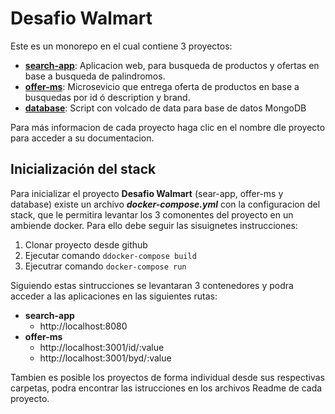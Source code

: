 # Desafio Walmart

Este es un monorepo en el cual contiene 3 proyectos:

- [**search-app**](/search-app): Aplicacion web, para busqueda de productos y ofertas en base a busqueda de palindromos.
- [**offer-ms**](/offer-app): Microsevicio que entrega oferta de productos en base a busquedas por id ó description y brand.
- [**database**](/database): Script con volcado de data para base de datos MongoDB

Para más informacion de cada proyecto haga clic en el nombre dle proyecto para acceder a su documentacion.

## Inicialización del stack

Para inicializar el proyecto **Desafio Walmart** (sear-app, offer-ms y database) existe un archivo ***docker-compose.yml*** con la configuracion del stack, que le permitira levantar los 3 comonentes del proyecto en un ambiende docker. Para ello debe seguir las sisuignetes instrucciones:

1. Clonar proyecto desde github
2. Ejecutar comando `ddocker-compose build`
3. Ejecutrar comando `docker-compose run`

Siguiendo estas sintrucciones se levantaran 3 contenedores y podra acceder a las aplicaciones en las siguientes rutas:

- **search-app** 
    - http://localhost:8080
- **offer-ms** 
    - http://localhost:3001/id/:value
    - http://localhost:3001/byd/:value

Tambien es posible los proyectos de forma individual desde sus respectivas carpetas, podra encontrar las istrucciones en los archivos Readme de cada proyecto.